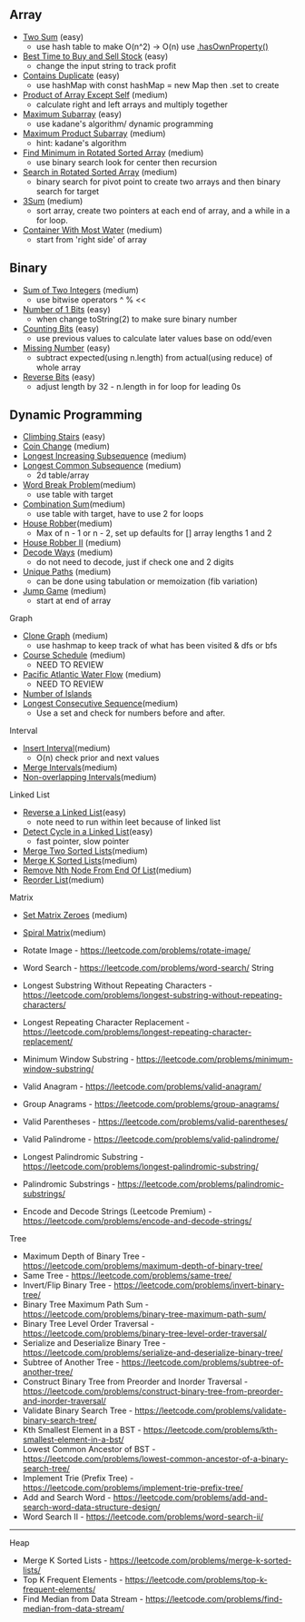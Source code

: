 ## Array

- [Two Sum](https://leetcode.com/problems/two-sum/) (easy)
  - use hash table to make O(n^2) -> O(n) use [.hasOwnProperty()](https://developer.mozilla.org/en-US/docs/Web/JavaScript/Reference/Global_Objects/Object/hasOwnProperty)
- [Best Time to Buy and Sell Stock](https://leetcode.com/problems/best-time-to-buy-and-sell-stock/) (easy)
  - change the input string to track profit
- [Contains Duplicate](https://leetcode.com/problems/contains-duplicate/) (easy)
  - use hashMap with const hashMap = new Map then .set to create
- [Product of Array Except Self](https://leetcode.com/problems/product-of-array-except-self/) (medium)
  - calculate right and left arrays and multiply together
- [Maximum Subarray](https://leetcode.com/problems/maximum-subarray/) (easy)
  - use kadane's algorithm/ dynamic programming
- [Maximum Product Subarray](https://leetcode.com/problems/maximum-product-subarray/) (medium)
  - hint: kadane's algorithm
- [Find Minimum in Rotated Sorted Array](https://leetcode.com/problems/find-minimum-in-rotated-sorted-array/) (medium)
  - use binary search look for center then recursion
- [Search in Rotated Sorted Array](https://leetcode.com/problems/search-in-rotated-sorted-array/) (medium)
  - binary search for pivot point to create two arrays and then binary search for target
- [3Sum](https://leetcode.com/problems/3sum/) (medium)
  - sort array, create two pointers at each end of array, and a while in a for loop.
- [Container With Most Water](https://leetcode.com/problems/container-with-most-water/) (medium) 
  - start from 'right side' of array
  
## Binary

- [Sum of Two Integers](https://leetcode.com/problems/sum-of-two-integers/) (medium)
  - use bitwise operators ^ % <<
- [Number of 1 Bits](https://leetcode.com/problems/number-of-1-bits/) (easy)
  - when change toString(2) to make sure binary number
- [Counting Bits](https://leetcode.com/problems/counting-bits/) (easy)
  - use previous values to calculate later values base on odd/even
- [Missing Number](https://leetcode.com/problems/missing-number/) (easy)
  - subtract expected(using n.length) from actual(using reduce) of whole array
- [Reverse Bits](https://leetcode.com/problems/reverse-bits/) (easy)
  - adjust length by 32 - n.length in for loop for leading 0s

## Dynamic Programming

- [Climbing Stairs](https://leetcode.com/problems/climbing-stairs/) (easy)
- [Coin Change](https://leetcode.com/problems/coin-change/) (medium)
- [Longest Increasing Subsequence](https://leetcode.com/problems/longest-increasing-subsequence/) (medium)
- [Longest Common Subsequence](https://leetcode.com/problems/longest-common-subsequence/) (medium)
  - 2d table/array
- [Word Break Problem](https://leetcode.com/problems/word-break/)(medium)
  - use table with target
- [Combination Sum](https://leetcode.com/problems/combination-sum-iv/)(medium)
  - use table with target, have to use 2 for loops
- [House Robber](https://leetcode.com/problems/house-robber/)(medium)
  - Max of n - 1 or n - 2, set up defaults for [] array lengths 1 and 2
- [House Robber II](https://leetcode.com/problems/house-robber-ii/) (medium)
- [Decode Ways](https://leetcode.com/problems/decode-ways/) (medium)
  - do not need to decode, just if check one and 2 digits
- [Unique Paths](https://leetcode.com/problems/unique-paths/) (medium)
  - can be done using tabulation or memoization (fib variation)
- [Jump Game](https://leetcode.com/problems/jump-game/) (medium)
  - start at end of array

Graph

- [Clone Graph](https://leetcode.com/problems/clone-graph/) (medium)
  - use hashmap to keep track of what has been visited & dfs or bfs
- [Course Schedule](https://leetcode.com/problems/course-schedule/) (medium)
  - NEED TO REVIEW
- [Pacific Atlantic Water Flow](https://leetcode.com/problems/pacific-atlantic-water-flow/) (medium)
  - NEED TO REVIEW
- [Number of Islands](https://leetcode.com/problems/number-of-islands/)
- [Longest Consecutive Sequence](https://leetcode.com/problems/longest-consecutive-sequence/)(medium)
  - Use a set and check for numbers before and after.


Interval

- [Insert Interval](https://leetcode.com/problems/insert-interval/)(medium)
  - O(n) check prior and next values
- [Merge Intervals](https://leetcode.com/problems/merge-intervals/)(medium)
- [Non-overlapping Intervals](https://leetcode.com/problems/non-overlapping-intervals/)(medium)


Linked List

- [Reverse a Linked List](https://leetcode.com/problems/reverse-linked-list/)(easy)
  - note need to run within leet because of linked list
- [Detect Cycle in a Linked List](https://leetcode.com/problems/linked-list-cycle/)(easy)
  - fast pointer, slow pointer
- [Merge Two Sorted Lists](https://leetcode.com/problems/merge-two-sorted-lists/)(medium)
- [Merge K Sorted Lists](https://leetcode.com/problems/merge-k-sorted-lists/)(medium)
- [Remove Nth Node From End Of List](https://leetcode.com/problems/remove-nth-node-from-end-of-list/)(medium)
- [Reorder List](https://leetcode.com/problems/reorder-list/)(medium)

Matrix

- [Set Matrix Zeroes](https://leetcode.com/problems/set-matrix-zeroes/) (medium)
- [Spiral Matrix](https://leetcode.com/problems/spiral-matrix/)(medium)
- Rotate Image - https://leetcode.com/problems/rotate-image/
- Word Search - https://leetcode.com/problems/word-search/
String

- Longest Substring Without Repeating Characters - https://leetcode.com/problems/longest-substring-without-repeating-characters/
- Longest Repeating Character Replacement - https://leetcode.com/problems/longest-repeating-character-replacement/
- Minimum Window Substring - https://leetcode.com/problems/minimum-window-substring/
- Valid Anagram - https://leetcode.com/problems/valid-anagram/
- Group Anagrams - https://leetcode.com/problems/group-anagrams/
- Valid Parentheses - https://leetcode.com/problems/valid-parentheses/
- Valid Palindrome - https://leetcode.com/problems/valid-palindrome/
- Longest Palindromic Substring - https://leetcode.com/problems/longest-palindromic-substring/
- Palindromic Substrings - https://leetcode.com/problems/palindromic-substrings/
- Encode and Decode Strings (Leetcode Premium) - https://leetcode.com/problems/encode-and-decode-strings/

Tree

- Maximum Depth of Binary Tree - https://leetcode.com/problems/maximum-depth-of-binary-tree/
- Same Tree - https://leetcode.com/problems/same-tree/
- Invert/Flip Binary Tree - https://leetcode.com/problems/invert-binary-tree/
- Binary Tree Maximum Path Sum - https://leetcode.com/problems/binary-tree-maximum-path-sum/
- Binary Tree Level Order Traversal - https://leetcode.com/problems/binary-tree-level-order-traversal/
- Serialize and Deserialize Binary Tree - https://leetcode.com/problems/serialize-and-deserialize-binary-tree/
- Subtree of Another Tree - https://leetcode.com/problems/subtree-of-another-tree/
- Construct Binary Tree from Preorder and Inorder Traversal - https://leetcode.com/problems/construct-binary-tree-from-preorder-and-inorder-traversal/
- Validate Binary Search Tree - https://leetcode.com/problems/validate-binary-search-tree/
- Kth Smallest Element in a BST - https://leetcode.com/problems/kth-smallest-element-in-a-bst/
- Lowest Common Ancestor of BST - https://leetcode.com/problems/lowest-common-ancestor-of-a-binary-search-tree/
- Implement Trie (Prefix Tree) - https://leetcode.com/problems/implement-trie-prefix-tree/
- Add and Search Word - https://leetcode.com/problems/add-and-search-word-data-structure-design/
- Word Search II - https://leetcode.com/problems/word-search-ii/

---

Heap

- Merge K Sorted Lists - https://leetcode.com/problems/merge-k-sorted-lists/
- Top K Frequent Elements - https://leetcode.com/problems/top-k-frequent-elements/
- Find Median from Data Stream - https://leetcode.com/problems/find-median-from-data-stream/
